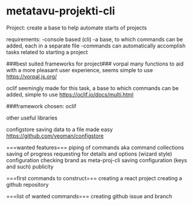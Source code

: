 # metatavu-projekti-cli

Project:
create a base to help automate starts of projects

requirements:
-console based (cli)
-a base, to which commands can be added, each in a separate file
-commands can automatically accomplish tasks related to starting a project 

###best suited frameworks for project###
 vorpal
 many functions to aid with a more pleasant user experience, seems simple to use
 https://vorpal.js.org/

 oclif
 seemingly made for this task, a base to which commands can be added, simple to use
 https://oclif.io/docs/multi.html

 ###framework chosen:
 oclif

other useful libraries

configstore
saving data to a file made easy
https://github.com/yeoman/configstore

===wanted features===
piping of commands aka command collections
saving of progress
requesting for details and options (wizard style)
configuration checking
brand as meta-proj-cli
saving configuration (keys and such)
publicity

===first commands to construct===
creating a react project
creating a github repository

===list of wanted commands===
creating github issue and branch
